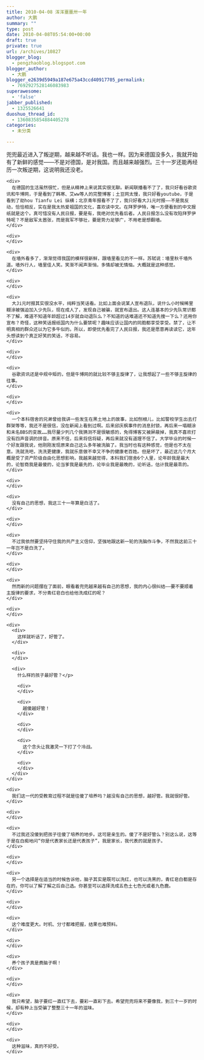 ```yaml
---
title: 2010-04-08 浑浑噩噩卅一年
author: 大鹏
summary: ""
type: post
date: 2010-04-08T05:54:00+00:00
draft: true
private: true
url: /archives/10827
blogger_blog:
  - pengzhaoblog.blogspot.com
blogger_author:
  - 大鹏
blogger_e2639d5949a187e675a43ccd40917705_permalink:
  - 7692927528146083983
superawesome:
  - 'false'
jabber_published:
  - 1325526641
duoshuo_thread_id:
  - 1360835854884405278
categories:
  - 未分类

---
```

兜兜最近进入了叛逆期，越来越不听话。我也一样。因为来德国没多久，我就开始有了新鲜的感觉——不是对德国，是对我国。而且越来越强烈。三十一岁还能再经历一次叛逆期，这说明我还没老。

<div>
  <div>
    <div>
    </div>
    
    <div>
      在德国的生活虽然很忙，但是从精神上来说其实很无聊。新闻联播看不了了，我只好看谷歌资讯和牛博网，于是看到了韩寒、艾ww等人的完整博客；土豆网太慢，我只好看youtube，于是看到了劫hou Tianfu Lei 纵横；北京青年报看不了了，我只好看大Ji元时报——不是我反动，恰恰相反，实在是我太热爱祖国的文化，喜欢读中文。在拜罗伊特，唯一方便看到的中文报纸就是这个。真可惜没有人民日报，要是有，我绝对优先看后者。人民日报怎么没有攻陷拜罗伊特呢？不是敌军太嚣张，而是我军不够壮，要是势力足够广，不用老是想翻墙。
    </div>
    
    <div>
    </div>
    
    <div>
      在墙外看多了，渐渐觉得我国的模样很新鲜，跟墙里看见的不一样。苏轼说：墙里秋千墙外道。墙外行人，墙里佳人笑。笑渐不闻声渐悄，多情却被无情恼。大概就是这种感觉。
    </div>
    
    <div>
    </div>
    
    <div>
      大Ji元时报其实很没水平，纯粹当笑话看。比如上面会说某人宣布退队，说什么小时候稀里糊涂被强迫加入少先队，现在成人了，发现自己被骗，就宣布退出。这人连基本的少先队常识都不了解，难道不知道年龄超过14岁就自动退队么？不知道的话难道还不知道先搜一下么？还用你宣布？奇怪，这种笑话报纸国内为什么要禁呢？趣味应该让国内的同胞都享受享受。禁了，让不明真相的群众还以为它多牛似的。所以，即使优先看完了人民日报，我还是愿意再读读它，这年头想读到个真正好笑的笑话，不容易。
    </div>
    
    <div>
    </div>
    
    <div>
      谷歌资讯还是中规中矩的，但是牛博网的就比较不够主旋律了，让我想起了一些不够主旋律的往事。
    </div>
    
    <div>
    </div>
    
    <div>
      一个本科宿舍的兄弟曾给我讲一些发生在黑土地上的故事，比如刨根儿，比如警校学生出去打群架等等，我还不是很信，没在新闻上看到过啊。后来邱庆枫事件的消息封锁，再后来一塌糊涂和未名BBS的变故……我尽量少列几个我猜测不是很敏感的，免得博客又被屏蔽掉，我真不喜欢打没有四声音调的拼音。原来不信，后来将信将疑，再后来就没有道理不信了。大学毕业的时候一个好友跟我说，他刚刚发现原来自己这么多年被洗脑了。我当时也有这种感觉，但是也不太在意。洗就洗吧，洗洗更健康，我就乐意做不幸又不争的健康老百姓。但是坏了，最近这几个月大概是受了资产阶级自由化思想影响，我越来越觉得，本科我们宿舍6个人里，论年龄我是最大的，论智商我是最傻的，论当爹我是最先的，论毕业我是最晚的，论听话，估计我是最乖的。
    </div>
    
    <div>
    </div>
    
    <div>
      没有自己的思想，我这三十一年算是白活了。
    </div>
    
    <div>
    </div>
    
    <div>
      不过我依然要坚持守住我的共产主义信仰，坚强地跟这新一轮的洗脑作斗争，不然我这前三十一年岂不是白洗了。
    </div>
    
    <div>
    </div>
    
    <div>
      然而新的问题摆在了面前，眼看着兜兜越来越有自己的思想，我的内心很纠结——要不要顺着主旋律的要求，不分青红皂白也给他洗成红的呢？
    </div>
    
    <div>
    </div>
    
    <div>
      <div>
        这样就听话了，好管了。
      </div>
      
      <div>
      </div>
      
      <div>
        什么样的孩子最好管？</p> 
        
        <div>
        </div>
        
        <div>
          越傻越好管！
        </div>
        
        <div>
        </div>
        
        <div>
          这个念头让我激灵一下打了个冷战。
        </div>
        
        <div>
        </div>
      </div>
    </div>
    
    <div>
      我们这一代的受教育过程不就是往傻了培养吗？越没有自己的思想，越好管。我就很好管。
    </div>
    
    <div>
    </div>
    
    <div>
      不过我还没傻到把孩子往傻了培养的地步。这可是亲生的。傻了不是好管么？别这么说，这等于是在白痴地问“你是代表家长还是代表孩子”，我是家长，我代表的就是孩子。
    </div>
    
    <div>
    </div>
    
    <div>
      另一个选择是在适当的时候告诉他，脑子其实是既可以洗红，也可以洗黑的，青红皂白都是存在的，你可以了解了解之后自己选。你甚至可以选择洗成五色土七色光或者九色鹿。
    </div>
    
    <div>
    </div>
    
    <div>
      这个难度更大。时机、分寸都难把握，结果也难预料。
    </div>
    
    <div>
    </div>
    
    <div>
      养个孩子真是费脑子啊！
    </div>
    
    <div>
    </div>
    
    <div>
      我只希望，脑子要红一直红下去，要彩一直彩下去。希望兜兜将来不要像我，到三十一岁的时候，却有种上当受骗了整整三十一年的滋味。
    </div>
    
    <div>
    </div>
    
    <div>
      这种滋味，真的不好受。
    </div>
  </div>
</div>
